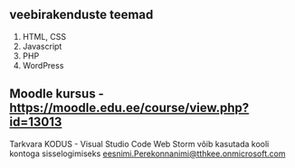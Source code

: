 ## veebirakenduste teemad
1. HTML, CSS
2. Javascript
3. PHP
4. WordPress

  ## Moodle kursus - https://moodle.edu.ee/course/view.php?id=13013

  Tarkvara KODUS - Visual Studio Code
  Web Storm võib kasutada kooli kontoga sisselogimiseks eesnimi.Perekonnanimi@tthkee.onmicrosoft.com
